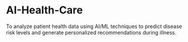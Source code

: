 # AI-Health-Care
To analyze patient health data using AI/ML techniques to predict disease risk levels and generate personalized recommendations during illness.
